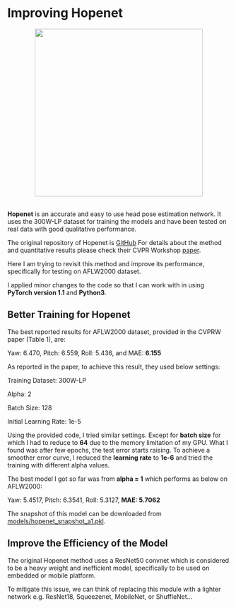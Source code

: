 # Improving Hopenet #

<div align="center">
  <img src="https://i.imgur.com/K7jhHOg.png" width="380"><br><br>
</div>

**Hopenet** is an accurate and easy to use head pose estimation network. It uses the 300W-LP dataset for training the models and have been tested on real data with good qualitative performance.

The original repository of Hopenet is [GitHub](https://github.com/natanielruiz/deep-head-pose)
For details about the method and quantitative results please check their CVPR Workshop [paper](https://arxiv.org/abs/1710.00925).

Here I am trying to revisit this method and improve its performance, specifically for testing on AFLW2000 dataset.

I applied minor changes to the code so that I can work with in using **PyTorch version 1.1** and **Python3**.

## Better Training for Hopenet

The best reported results for AFLW2000 dataset, provided in the CVPRW paper (Table 1), are:

Yaw: 6.470, Pitch: 6.559, Roll: 5.436, and MAE: **6.155**

As reported in the paper, to achieve this result, they used below settings:

Training Dataset: 300W-LP

Alpha: 2

Batch Size: 128

Initial Learning Rate: 1e-5

Using the provided code, I tried similar settings.
Except for **batch size** for which I had to reduce to **64** due to the memory limitation of my GPU.
What I found was after few epochs, the test error starts raising.
To achieve a smoother error curve, I reduced the **learning rate** to **1e-6** and tried the training with different alpha values.

The best model I got so far was from **alpha = 1** which performs as below on AFLW2000:

Yaw: 5.4517, Pitch: 6.3541, Roll: 5.3127, **MAE: 5.7062**

The snapshot of this model can be downloaded from [models/hopenet_snapshot_a1.pkl](https://github.com/shahroudy/deep-head-pose/raw/master/models/hopenet_snapshot_a1.pkl).

## Improve the Efficiency of the Model

The original Hopenet method uses a ResNet50 convnet which is considered to be a heavy weight and inefficient model, specifically to be used on embedded or mobile platform.

To mitigate this issue, we can think of replacing this module with a lighter network e.g. ResNet18, Squeezenet, MobileNet, or ShuffleNet...
